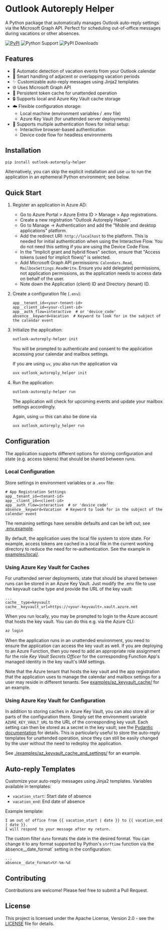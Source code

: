 # Outlook Autoreply Helper

A Python package that automatically manages Outlook auto-reply settings via the Microsoft Graph API. Perfect for scheduling out-of-office messages during vacations or other absences.

[![PyPI](https://img.shields.io/pypi/v/outlook-autoreply-helper)](https://pypi.org/project/outlook-autoreply-helper/)
![Python Support](https://img.shields.io/pypi/pyversions/outlook_autoreply_helper) 
![PyPI Downloads](https://img.shields.io/pypi/dd/outlook_autoreply_helper)

## Features

- 🔄 Automatic detection of vacation events from your Outlook calendar
- 📅 Smart handling of adjacent or overlapping vacation periods
- ✨ Customizable auto-reply messages using Jinja2 templates
- 🌐 Uses Microsoft Graph API
- 🔑 Persistent token cache for unattended operation
- 🔒 Supports local and Azure Key Vault cache storage
- ☁️ Flexible configuration storage:
  - Local machine (environment variables / .env file)
  - Azure Key Vault (for unattended server deployments)
- 🔐 Supports multiple authentication flows for initial setup:
  - Interactive browser-based authentication
  - Device code flow for headless environments

## Installation

```bash
pip install outlook-autoreply-helper
```

Alternatively, you can skip the explicit installation and use `uv` to run the application in an ephemeral Python environment; see below.

## Quick Start

1. Register an application in Azure AD:
   - Go to Azure Portal > Azure Entra ID > Manage > App registrations.
   - Create a new registration "Outlook Autoreply Helper".
   - Go to Manage -> Authentication and add the "Mobile and desktop applications" platform.
   - Add the redirect URI: `http://localhost` to the platform. This is needed for initial authentication when using the Interactive Flow. You do not need this setting if you are using the Device Code Flow.
   - In the "Implicit grant and hybrid flows" section, ensure that "Access tokens (used for implicit flows)" is selected.
   - Add Microsoft Graph API permissions: `Calendars.Read`, `MailboxSettings.ReadWrite`. Ensure you add delegated permissions, not application permissions, as the application needs to access data on behalf of the user.
   - Note down the Application (client) ID and Directory (tenant) ID.

2. Create a configuration file (`.env`):
   ```env
   app__tenant_id=<your-tenant-id>
   app__client_id=<your-client-id>
   app__auth_flow=interactive  # or 'device_code'
   absence__keyword=Vacation  # Keyword to look for in the subject of the calendar event
   ```

3. Initialize the application:
   ```bash
   outlook-autoreply-helper init
   ```
   You will be prompted to authenticate and consent to the application accessing your calendar and mailbox settings.

   If you are using `uv`, you also run the application via
   ```bash
   uvx outlook_autoreply_helper init
   ```

4. Run the application:
   ```bash
   outlook-autoreply-helper run
   ```
   The application will check for upcoming events and update your mailbox settings accordingly.

   Again, using `uv` this can also be done via
   ```bash
   uvx outlook_autoreply_helper run
   ```

## Configuration

The application supports different options for storing configuration and state (e.g. access tokens) that should be shared between runs.

### Local Configuration

Store settings in environment variables or a `.env` file:

```env
# App Registration Settings
app__tenant_id=<tenant-id>
app__client_id=<client-id>
app__auth_flow=interactive  # or 'device_code'
absence__keyword=Vacation  # Keyword to look for in the subject of the calendar event
```

The remaining settings have sensible defaults and can be left out; see [.env.example](./.env.example).

By default, the application uses the local file system to store state. For example, access tokens are 
cached in a local file in the current working directory to reduce the need for re-authentication. See 
the example in [examples/local/](./examples/local/).

### Using Azure Key Vault for Caches

For unattended server deployments, state that should be shared between runs can be stored in an Azure Key Vault.
Just modify the .env file to use the keyvault cache type and provide the URL of the key vault:

```env
...
cache__type=keyvault
cache__keyvault_url=https://<your-keyvault>.vault.azure.net
```

When you run locally, you may be prompted to login to the Azure account that hosts the key vault. You can do this e.g. 
via the Azure CLI:

```bash
az login
````

When the application runs in an unattended environment, you need to ensure the application can access the key vault as well. If you
are deploying to an Azure Function, then you need to add an appropriate role assignment for the role *Key Vault Secrets Officer* for the corresponding Function App's managed identity in the key vault's IAM settings.

Note that the Azure tenant that hosts the key vault and the app registration that the application uses to manage the 
calendar and mailbox settings for a user may reside in different tenants. See
[examples/az_keyvault_cache/](./examples/az_keyvault_cache/) for an example.

### Using Azure Key Vault for Configuration

In addition to storing caches in Azure Key Vault, you can also store all or parts of the configuration there.
Simply set the environment variable `AZURE_KEY_VAULT_URL` to the URL of the corresponding key vault.
Each setting can then be stored as a secret in the key vault; see the [Pydantic documentation](https://docs.pydantic.dev/latest/concepts/pydantic_settings/#azure-key-vault) for details. This is particularly useful to store the auto-reply templates for unattended operation, since they can still be easily changed by the user without the need to redeploy the application.

See
[./examples/az_keyvault_cache_and_settings/](examples/az_keyvault_cache_and_settings/) for an example.

## Auto-reply Templates

Customize your auto-reply messages using Jinja2 templates. Variables available in templates:
- `vacation_start`: Start date of absence
- `vacation_end`: End date of absence

Example template:
```jinja
I am out of office from {{ vacation_start | date }} to {{ vacation_end | date }}.
I will respond to your message after my return.
```

The custom filter `date` formats the date in the desired format. You can change it to any format supported by Python's `strftime` function via the àbsence__date_format` setting in the configuration:

```env
...
absence__date_format=%Y-%m-%d
```

## Contributing

Contributions are welcome! Please feel free to submit a Pull Request.

## License

This project is licensed under the Apache License, Version 2.0 - see the [LICENSE](LICENSE) file for details.
